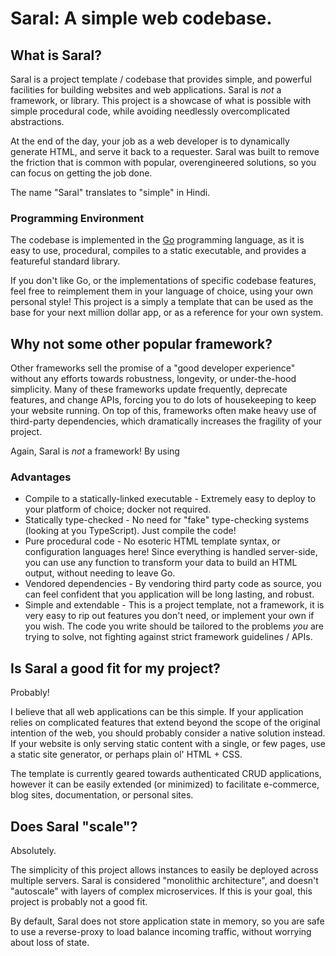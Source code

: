 # Saral: A simple web codebase.

## What is Saral?
Saral is a project template / codebase that provides simple, and powerful facilities for building websites and web applications.
Saral is _not_ a framework, or library.
This project is a showcase of what is possible with simple procedural code, while avoiding needlessly overcomplicated abstractions.

At the end of the day, your job as a web developer is to dynamically generate HTML, and serve it back to a requester.
Saral was built to remove the friction that is common with popular, overengineered solutions, so you can focus on getting the job done.

The name "Saral" translates to "simple" in Hindi.

### Programming Environment
The codebase is implemented in the [Go](https://go.dev/) programming language, as it is easy to use, procedural, compiles to a static executable, and provides a featureful standard library.

If you don't like Go, or the implementations of specific codebase features, feel free to reimplement them in your language of choice, using your own personal style!
This project is a simply a template that can be used as the base for your next million dollar app, or as a reference for your own system.

## Why not some other popular framework?
Other frameworks sell the promise of a "good developer experience" without any efforts towards robustness, longevity, or under-the-hood simplicity.
Many of these frameworks update frequently, deprecate features, and change APIs, forcing you to do lots of housekeeping to keep your website running.
On top of this, frameworks often make heavy use of third-party dependencies, which dramatically increases the fragility of your project.

Again, Saral is _not_ a framework!
By using
### Advantages

- Compile to a statically-linked executable - Extremely easy to deploy to your platform of choice; docker not required.
- Statically type-checked - No need for "fake" type-checking systems (looking at you TypeScript). Just compile the code!
- Pure procedural code - No esoteric HTML template syntax, or configuration languages here! Since everything is handled server-side, you can use any function to transform your data to build an HTML output, without needing to leave Go.
- Vendored dependencies - By vendoring third party code as source, you can feel confident that you application will be long lasting, and robust.
- Simple and extendable - This is a project template, not a framework, it is very easy to rip out features you don't need, or implement your own if you wish. The code you write should be tailored to the problems _you_ are trying to solve, not fighting against strict framework guidelines / APIs.

## Is Saral a good fit for my project?
Probably!

I believe that all web applications can be this simple.
If your application relies on complicated features that extend beyond the scope of the original intention of the web, you should probably consider a native solution instead.
If your website is only serving static content with a single, or few pages, use a static site generator, or perhaps plain ol' HTML + CSS.

The template is currently geared towards authenticated CRUD applications, however it can be easily extended (or minimized) to facilitate e-commerce, blog sites, documentation, or personal sites.

## Does Saral "scale"?
Absolutely.

The simplicity of this project allows instances to easily be deployed across multiple servers.
Saral is considered "monolithic architecture", and doesn't "autoscale" with layers of complex microservices.
If this is your goal, this project is probably not a good fit.

By default, Saral does not store application state in memory, so you are safe to use a reverse-proxy to load balance incoming traffic, without worrying about loss of state.